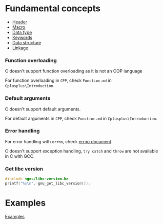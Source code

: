 # Fundamental concepts

* [Header](https://github.com/TranPhucVinh/C/tree/master/Introduction/Header)
* [Macro](https://github.com/TranPhucVinh/C/tree/master/Introduction/Macro)
* [Data type](https://github.com/TranPhucVinh/C/tree/master/Introduction/Data%20type)
* [Keywords](https://github.com/TranPhucVinh/C/tree/master/Introduction/Keywords)
* [Data structure](https://github.com/TranPhucVinh/C/tree/master/Introduction/Data%20structure)
* [Linkage](Linkage.md)

### Function overloading

C doesn't support function overloading as it is not an OOP language

For function overloading in ``CPP``, check ``Function.md`` in ``Cplusplus\Introduction``.

### Default arguments

C doesn't support default arguments.

For default arguments in ``CPP``, check ``Function.md`` in ``Cplusplus\Introduction``.

### Error handling

For error handling with ``errno``, check [errno document](https://github.com/TranPhucVinh/C/blob/master/Physical%20layer/File%20IO/System%20call/fcntl.md#errno).

C doesn't support exception handling, ``try catch`` and ``throw`` are not available in C with GCC.

### Get libc version

```c
#include <gnu/libc-version.h>
printf("%s\n", gnu_get_libc_version());
```

# Examples

[Examples](https://github.com/TranPhucVinh/C/tree/master/Introduction/Examples)
